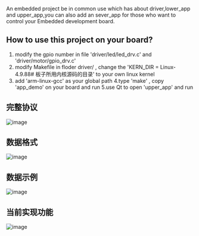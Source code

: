 An embedded project be in common use which has about driver,lower_app and upper_app,you can also add an sever_app for those who want to control your Embedded development board.

## How to use this project on your board?
1. modify the gpio number in file 'driver/led/led_drv.c' and 'driver/motor/gpio_drv.c'
2. modify Makefile in floder driver/ , change the 'KERN_DIR =  Linux-4.9.88# 板子所用内核源码的目录' to your own linux kernel
3. add 'arm-linux-gcc' as your global path
4.type 'make' , copy 'app_demo' on your board and run
5.use Qt to open 'upper_app' and run
## 完整协议
![image](https://github.com/reallyblind/Common_Embedded/assets/101650178/67bd4c8a-9d60-4df9-ab8e-abdeb0dd0dd8)
## 数据格式
![image](https://github.com/reallyblind/Common_Embedded/assets/101650178/c902526b-b8a0-45a7-8c9d-1a2048fb196f)
## 数据示例
![image](https://github.com/reallyblind/Common_Embedded/assets/101650178/bea31bf9-f722-4812-b168-639a0855660a)

## 当前实现功能
![image](https://github.com/reallyblind/Common_Embedded/assets/101650178/d226c2ca-6bba-4a0a-b3b3-4cfd84ba3299)






